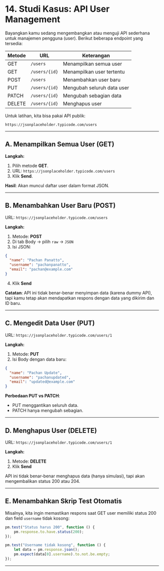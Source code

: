 # 14. Studi Kasus: API User Management

Bayangkan kamu sedang mengembangkan atau menguji API sederhana untuk manajemen pengguna (user). Berikut beberapa endpoint yang tersedia:

| Metode | URL                                      | Keterangan                  |
|--------|------------------------------------------|-----------------------------|
| GET    | `/users`                                 | Menampilkan semua user     |
| GET    | `/users/{id}`                            | Menampilkan user tertentu  |
| POST   | `/users`                                 | Menambahkan user baru      |
| PUT    | `/users/{id}`                            | Mengubah seluruh data user |
| PATCH  | `/users/{id}`                            | Mengubah sebagian data     |
| DELETE | `/users/{id}`                            | Menghapus user             |

Untuk latihan, kita bisa pakai API publik:
```
https://jsonplaceholder.typicode.com/users
```

---

## A. Menampilkan Semua User (GET)

**Langkah:**
1. Pilih metode **GET**.
2. URL: `https://jsonplaceholder.typicode.com/users`
3. Klik **Send**.

**Hasil**: Akan muncul daftar user dalam format JSON.

---

## B. Menambahkan User Baru (POST)

URL: `https://jsonplaceholder.typicode.com/users`

**Langkah:**
1. Metode: **POST**
2. Di tab Body → pilih `raw` → `JSON`
3. Isi JSON:
```json
{
  "name": "Pachan Panatto",
  "username": "pachanpanatto",
  "email": "pachan@example.com"
}
```
4. Klik **Send**

**Catatan**: API ini tidak benar-benar menyimpan data (karena dummy API), tapi kamu tetap akan mendapatkan respons dengan data yang dikirim dan ID baru.

---

## C. Mengedit Data User (PUT)

URL: `https://jsonplaceholder.typicode.com/users/1`

**Langkah:**
1. Metode: **PUT**
2. Isi Body dengan data baru:
```json
{
  "name": "Pachan Update",
  "username": "pachanupdated",
  "email": "updated@example.com"
}
```

**Perbedaan PUT vs PATCH**:  
- PUT menggantikan seluruh data.
- PATCH hanya mengubah sebagian.

---

## D. Menghapus User (DELETE)

URL: `https://jsonplaceholder.typicode.com/users/1`

**Langkah:**
1. Metode: **DELETE**
2. Klik **Send**

API ini tidak benar-benar menghapus data (hanya simulasi), tapi akan mengembalikan status 200 atau 204.

---

## E. Menambahkan Skrip Test Otomatis

Misalnya, kita ingin memastikan respons saat GET user memiliki status 200 dan field `username` tidak kosong:

```javascript
pm.test("Status harus 200", function () {
    pm.response.to.have.status(200);
});

pm.test("Username tidak kosong", function () {
    let data = pm.response.json();
    pm.expect(data[0].username).to.not.be.empty;
});
```

---
